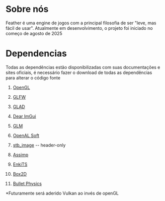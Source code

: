 # Sobre nós

Feather é uma engine de jogos com a principal filosofia de ser "leve, mas fácil de usar". Atualmente em desenvolvimento, o projeto foi iniciado no começo de agosto de 2025

# Dependencias
Todas as dependências estão disponibilizadas com suas documentações e sites oficiais, é necessário fazer o download de todas as dependẽncias para alterar o código fonte
1. [OpenGL](https://docs.gl/)

2. [GLFW](https://www.glfw.org/docs/latest/)
    
3. [GLAD](https://glad.dav1d.de/)
    
4. [Dear ImGui](https://github.com/ocornut/imgui)
    
5. [GLM](https://glm.g-truc.net/0.9.9/index.html)
    
6. [OpenAL Soft](https://openal-soft.org/)
    
7. [stb_image](https://github.com/nothings/stb) -- header-only
    
8. [Assimp](http://assimp.sourceforge.net/lib_html/)
    
9. [EnkiTS](https://github.com/dougbinks/enkiTS)
    
10. [Box2D](https://box2d.org/documentation/)
    
11. [Bullet Physics](https://pybullet.org/Bullet/BulletFull/)

*Futuramente será aderido Vulkan ao invés de openGL